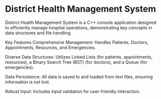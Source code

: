 # District Health Management System
District Health Management System is a C++ console application designed to efficiently manage hospital operations, demonstrating key concepts in data structures and file handling.

Key Features
Comprehensive Management: Handles Patients, Doctors, Appointments, Resources, and Emergencies.

Diverse Data Structures: Utilizes Linked Lists (for patients, appointments, resources), a Binary Search Tree (BST) (for doctors), and a Queue (for emergencies).

Data Persistence: All data is saved to and loaded from text files, ensuring information is not lost.

Robust Input: Includes input validation for user-friendly interaction.


